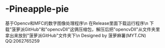 # -Pineapple-pie
基于Opencv和MFC的数字图像处理程序\n
在Release里面下载运行程序\n
下载"菠萝派GitHub"和"opencvDll"这俩压缩包，解压后把"opencvDll"从文件夹里拿出来放到"菠萝派GitHub"文件夹下\n
Designed by 菠萝麻薯(MYT.CN)
QQ:2062765259
